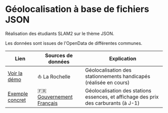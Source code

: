 # Géolocalisation à base de fichiers JSON

Réalisation des étudiants SLAM2 sur le thème JSON.

Les données sont issues de l'OpenData de différentes communes.

Lien | Sources de données | Explication
-- | -- | --
[Voir la démo](https://campus-fenelon-notre-dame-la-rochelle.github.io/JSON-Geolocalisation/01%20-%20Introduction/index.html) | ⛵ La Rochelle | Géolocalisation des stationnements handicapés (réalisée en cours)
[Exemple concret](https://www.prix-carburants.gouv.fr/) | 🇫🇷 [Gouvernement Français](https://www.data.gouv.fr/datasets/prix-des-carburants-en-france-flux-instantane-v2-amelioree/) | Géolocalisation des stations essences, et affichage des prix des carburants (à J-1)

